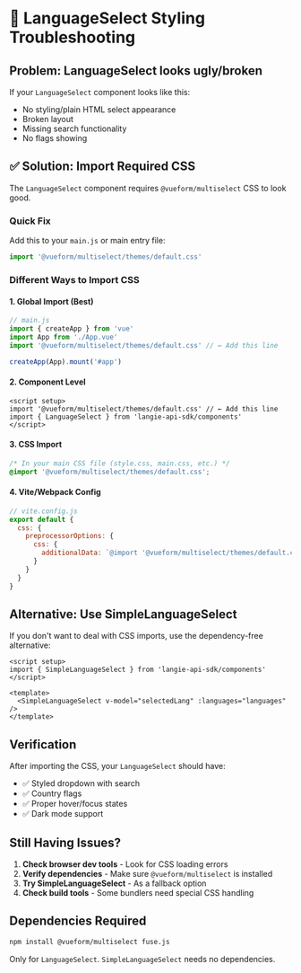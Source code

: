 # 🎨 LanguageSelect Styling Troubleshooting

## Problem: LanguageSelect looks ugly/broken

If your `LanguageSelect` component looks like this:

- No styling/plain HTML select appearance
- Broken layout
- Missing search functionality
- No flags showing

## ✅ Solution: Import Required CSS

The `LanguageSelect` component requires `@vueform/multiselect` CSS to look good.

### Quick Fix

Add this to your `main.js` or main entry file:

```js
import '@vueform/multiselect/themes/default.css'
```

### Different Ways to Import CSS

#### 1. **Global Import (Best)**

```js
// main.js
import { createApp } from 'vue'
import App from './App.vue'
import '@vueform/multiselect/themes/default.css' // ← Add this line

createApp(App).mount('#app')
```

#### 2. **Component Level**

```vue
<script setup>
import '@vueform/multiselect/themes/default.css' // ← Add this line
import { LanguageSelect } from 'langie-api-sdk/components'
</script>
```

#### 3. **CSS Import**

```css
/* In your main CSS file (style.css, main.css, etc.) */
@import '@vueform/multiselect/themes/default.css';
```

#### 4. **Vite/Webpack Config**

```js
// vite.config.js
export default {
  css: {
    preprocessorOptions: {
      css: {
        additionalData: `@import '@vueform/multiselect/themes/default.css';`
      }
    }
  }
}
```

## Alternative: Use SimpleLanguageSelect

If you don't want to deal with CSS imports, use the dependency-free alternative:

```vue
<script setup>
import { SimpleLanguageSelect } from 'langie-api-sdk/components'
</script>

<template>
  <SimpleLanguageSelect v-model="selectedLang" :languages="languages" />
</template>
```

## Verification

After importing the CSS, your `LanguageSelect` should have:

- ✅ Styled dropdown with search
- ✅ Country flags
- ✅ Proper hover/focus states
- ✅ Dark mode support

## Still Having Issues?

1. **Check browser dev tools** - Look for CSS loading errors
2. **Verify dependencies** - Make sure `@vueform/multiselect` is installed
3. **Try SimpleLanguageSelect** - As a fallback option
4. **Check build tools** - Some bundlers need special CSS handling

## Dependencies Required

```bash
npm install @vueform/multiselect fuse.js
```

Only for `LanguageSelect`. `SimpleLanguageSelect` needs no dependencies.
